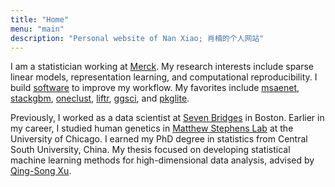 ```yaml
---
title: "Home"
menu: "main"
description: "Personal website of Nan Xiao; 肖楠的个人网站"
---
```


I am a statistician working at [Merck](https://www.merck.com/).
My research interests include sparse linear models,
representation learning, and computational reproducibility.
I build [software](https://nanx.me/software/) to improve my workflow.
My favorites include
[msaenet](https://nanx.me/msaenet/),
[stackgbm](https://nanx.me/stackgbm/),
[oneclust](https://nanx.me/oneclust/),
[liftr](https://liftr.me/),
[ggsci](https://nanx.me/ggsci/),
and
[pkglite](https://merck.github.io/pkglite/).

Previously, I worked as a data scientist at
[Seven Bridges](https://www.sevenbridges.com/) in Boston.
Earlier in my career, I studied human genetics in
[Matthew Stephens Lab](https://stephenslab.uchicago.edu/)
at the University of Chicago.
I earned my PhD degree in statistics from Central South University, China.
My thesis focused on developing statistical machine learning methods for
high-dimensional data analysis, advised by
[Qing-Song Xu](https://scholar.google.com/citations?user=b98MXiYAAAAJ&hl=en).
